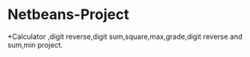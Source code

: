 # Netbeans-Project

*Calculator ,digit reverse,digit sum,square,max,grade,digit reverse and sum,min project.

